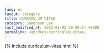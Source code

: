 ```yaml
---
lang: en
layout: category
title: CURRICULUM VITAE
category: Sangheon Lee
last_modified_at: 2022-01-03 20:00:04 +0900
permalink: /en/docs/curriculum_vitae/
---
```


{% include curriculum-vitae.html %}